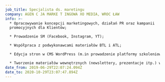 ```yaml
---
job_title: Specjalista ds. maretingu
company: AGEN C JA MARKE T INGOWA XO MEDIA, WROC ŁAW
info: >-
  * Opracowywanie koncepcji marketingowych, działań PR oraz kampanii
  promocyjnych dla Klientów;

  * Prowadzenie SM (Facebook, Instagram, YT);

  * Współpraca z podwykonawcami materiałów BTL i ATL;

  * Edycja stron w CMS WordPress (m.in prowadzenie platformy szkoleniowej)

  * Tworzenie materiałów wewnętrznych (newslettery, prezentacje itp.) we współpracy z grafikami
date_from: 2019-06-29T22:07:24.094Z
date_to: 2020-10-29T23:07:47.894Z
---
```

